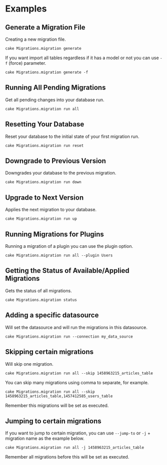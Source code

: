 Examples
========

Generate a Migration File
-------------------------

Creating a new migration file.

```
cake Migrations.migration generate
```

If you want import all tables regardless if it has a model or not you can use ```-f``` (force) parameter.

```
cake Migrations.migration generate -f
```

Running All Pending Migrations
-----------------------------

Get all pending changes into your database run.

```
cake Migrations.migration run all
```

Resetting Your Database
-----------------------

Reset your database to the initial state of your first migration run.

```
cake Migrations.migration run reset
```

Downgrade to Previous Version
-----------------------------

Downgrades your database to the previous migration.

```
cake Migrations.migration run down
```

Upgrade to Next Version
-----------------------

Applies the next migration to your database.

```
cake Migrations.migration run up
```

Running Migrations for Plugins
------------------------------

Running a migration of a plugin you can use the plugin option.

```
cake Migrations.migration run all --plugin Users
```

Getting the Status of Available/Applied Migrations
--------------------------------------------------

Gets the status of all migrations.

```
cake Migrations.migration status
```

Adding a specific datasource
--------------------------------------------------

Will set the datasource and will run the migrations in this datasource.

```
cake Migrations.migration run --connection my_data_source
```

Skipping certain migrations
--------------------------------------------------

Will skip one migration.

```
cake Migrations.migration run all --skip 1458963215_articles_table
```

You can skip many migrations using comma to separate, for example.

```
cake Migrations.migration run all --skip 1458963215_articles_table,1457412585_users_table
```

Remember this migrations will be set as executed.

Jumping to certain migrations
--------------------------------------------------

If you want to jump to certain migration, you can use ```--jump-to``` or ```-j``` + migration name as the example below.

```
cake Migrations.migration run all -j 1458963215_articles_table
```

Remember all migrations before this will be set as executed.